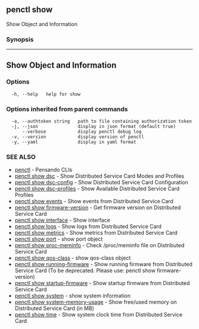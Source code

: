 ## penctl show

Show Object and Information

### Synopsis



-----------------------------
 Show Object and Information 
-----------------------------


### Options

```
  -h, --help   help for show
```

### Options inherited from parent commands

```
  -a, --authtoken string   path to file containing authorization token
  -j, --json               display in json format (default true)
      --verbose            display penctl debug log
  -v, --version            display version of penctl
  -y, --yaml               display in yaml format
```

### SEE ALSO
* [penctl](penctl.md)	 - Pensando CLIs
* [penctl show dsc](penctl_show_dsc.md)	 - Show Distributed Service Card Modes and Profiles
* [penctl show dsc-config](penctl_show_dsc-config.md)	 - Show Distributed Service Card Configuration
* [penctl show dsc-profiles](penctl_show_dsc-profiles.md)	 - Show Available Distributed Service Card Profiles
* [penctl show events](penctl_show_events.md)	 - Show events from Distributed Service Card
* [penctl show firmware-version](penctl_show_firmware-version.md)	 - Get firmware version on Distributed Service Card
* [penctl show interface](penctl_show_interface.md)	 - Show interface
* [penctl show logs](penctl_show_logs.md)	 - Show logs from Distributed Service Card
* [penctl show metrics](penctl_show_metrics.md)	 - Show metrics from Distributed Service Card
* [penctl show port](penctl_show_port.md)	 - show port object
* [penctl show proc-meminfo](penctl_show_proc-meminfo.md)	 - Check /proc/meminfo file on Distributed Service Card
* [penctl show qos-class](penctl_show_qos-class.md)	 - show qos-class object
* [penctl show running-firmware](penctl_show_running-firmware.md)	 - Show running firmware from Distributed Service Card (To be deprecated. Please use: penctl show firmware-version)
* [penctl show startup-firmware](penctl_show_startup-firmware.md)	 - Show startup firmware from Distributed Service Card
* [penctl show system](penctl_show_system.md)	 - show system information
* [penctl show system-memory-usage](penctl_show_system-memory-usage.md)	 - Show free/used memory on Distributed Service Card (in MB)
* [penctl show time](penctl_show_time.md)	 - Show system clock time from Distributed Service Card

